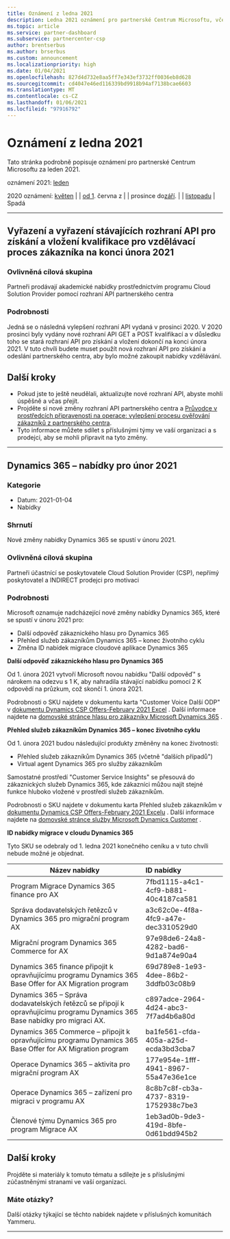 ```yaml
---
title: Oznámení z ledna 2021
description: Ledna 2021 oznámení pro partnerské Centrum Microsoftu, včetně nových možností, propagačních akcí, nabídek, trhů nebo změn stávajících nabídek.
ms.topic: article
ms.service: partner-dashboard
ms.subservice: partnercenter-csp
author: brentserbus
ms.author: brserbus
ms.custom: announcement
ms.localizationpriority: high
ms.date: 01/04/2021
ms.openlocfilehash: 827d4d732e8aa5ff7e343ef3732ff0036eb8d628
ms.sourcegitcommit: cd4047e46ed116339bd9918b94af7138bcae6603
ms.translationtype: MT
ms.contentlocale: cs-CZ
ms.lasthandoff: 01/06/2021
ms.locfileid: "97916792"
---
```

# <a name="january-2021-announcements"></a>Oznámení z ledna 2021

Tato stránka podrobně popisuje oznámení pro partnerské Centrum Microsoftu za leden 2021.

oznámení 2021: [leden](2021-january.md)

2020 oznámení: [květen](2020-may.md)  |  [](2020-june.md)  |  [od 1](2020-july.md). června z  |  [](2020-august.md)  |  prosince do[září](2020-september.md).  |  [](2020-October.md)  |  [listopadu](2020-november.md)  |  [](2020-december.md) Spadá

________________
## <a name="deprecation-and-retirement-of-existing-get-and-put-qualification-apis-for-the-education-customer-validation-process-by-the-end-of-february-2021"></a><a name="2"></a>Vyřazení a vyřazení stávajících rozhraní API pro získání a vložení kvalifikace pro vzdělávací proces zákazníka na konci února 2021

### <a name="impacted-audience"></a>Ovlivněná cílová skupina

Partneři prodávají akademické nabídky prostřednictvím programu Cloud Solution Provider pomocí rozhraní API partnerského centra

### <a name="details"></a>Podrobnosti 

Jedná se o následná vylepšení rozhraní API vydaná v prosinci 2020. V 2020 prosinci byly vydány nové rozhraní API GET a POST kvalifikací a v důsledku toho se stará rozhraní API pro získání a vložení dokončí na konci února 2021. V tuto chvíli budete muset použít nová rozhraní API pro získání a odeslání partnerského centra, aby bylo možné zakoupit nabídky vzdělávání. 

## <a name="next-steps"></a>Další kroky

- Pokud jste to ještě neudělali, aktualizujte nové rozhraní API, abyste mohli úspěšně a včas přejít.
- Projděte si nové změny rozhraní API partnerského centra a [Průvodce v prostředcích připravenosti na operace: vylepšení procesu ověřování zákazníků z partnerského centra](https://partner.microsoft.com/resources/collection/partner-center-edu-validation-enhancements#/).
- Tyto informace můžete sdílet s příslušnými týmy ve vaší organizaci a s prodejci, aby se mohli připravit na tyto změny.

_____________

## <a name="dynamics-365-offers-for-february-2021"></a><a name="1"></a>Dynamics 365 – nabídky pro únor 2021

### <a name="categories"></a>Kategorie

- Datum: 2021-01-04
- Nabídky

### <a name="summary"></a>Shrnutí

Nové změny nabídky Dynamics 365 se spustí v únoru 2021.

### <a name="impacted-audience"></a>Ovlivněná cílová skupina

Partneři účastnící se poskytovatele Cloud Solution Provider (CSP), nepřímý poskytovatel a INDIRECT prodejci pro motivaci

### <a name="details"></a>Podrobnosti

Microsoft oznamuje nadcházející nové změny nabídky Dynamics 365, které se spustí v únoru 2021 pro:

- Další odpověď zákaznického hlasu pro Dynamics 365
- Přehled služeb zákazníkům Dynamics 365 – konec životního cyklu
- Změna ID nabídek migrace cloudové aplikace Dynamics 365

**Další odpověď zákaznického hlasu pro Dynamics 365**

Od 1. února 2021 vytvoří Microsoft novou nabídku "Další odpověď" s nárokem na odezvu s 1 K, aby nahradila stávající nabídku pomocí 2 K odpovědí na průzkum, což skončí 1. února 2021.

Podrobnosti o SKU najdete v dokumentu karta "Customer Voice Další ODP" v [dokumentu Dynamics CSP Offers-February 2021 Excel](https://partner.microsoft.com/resources/detail/dynamics-csp-offers-february-2021-xls) . Další informace najdete na [domovské stránce hlasu pro zákazníky Microsoft Dynamics 365](https://dynamics.microsoft.com/en-us/customer-voice/overview/) .

**Přehled služeb zákazníkům Dynamics 365 – konec životního cyklu**

Od 1. února 2021 budou následující produkty změněny na konec životnosti:

- Přehled služeb zákazníkům Dynamics 365 (včetně "dalších případů")
- Virtual agent Dynamics 365 pro služby zákazníkům

Samostatné prostředí "Customer Service Insights" se přesouvá do zákaznických služeb Dynamics 365, kde zákazníci můžou najít stejné funkce hluboko vložené v prostředí služeb zákazníkům.  

Podrobnosti o SKU najdete v dokumentu karta Přehled služeb zákazníkům v [dokumentu Dynamics CSP Offers-February 2021 Excelu](https://partner.microsoft.com/resources/detail/dynamics-csp-offers-february-2021-xls) . Další informace najdete na [domovské stránce služby Microsoft Dynamics Customer](https://dynamics.microsoft.com/customer-service/overview/) .

**ID nabídky migrace v cloudu Dynamics 365**

Tyto SKU se odebraly od 1. ledna 2021 konečného ceníku a v tuto chvíli nebude možné je objednat. 

   |**Název nabídky**|**ID nabídky**|
   |-------------------|:------|
   |Program Migrace Dynamics 365 finance pro AX|7fbd1115-a4c1-4cf9-b881-40c4187ca581|
   |Správa dodavatelských řetězců v Dynamics 365 pro migrační program AX|a3c62c0e-4f8a-4fc9-a47e-dec3310529d0|
   |Migrační program Dynamics 365 Commerce for AX|97e98de6-24a8-4282-bad6-9d1a874e90a4|
   |Dynamics 365 finance připojit k opravňujícímu programu Dynamics 365 Base Offer for AX Migration program|69d789e8-1e93-4dee-86b2-3ddfb03c08b9|
   |Dynamics 365 – Správa dodavatelských řetězců se připojí k opravňujícímu programu Dynamics 365 Base nabídky pro migraci AX.|c897adce-2964-4d24-abc3-7f7ad4b6a80d|
   |Dynamics 365 Commerce – připojit k opravňujícímu programu Dynamics 365 Base Offer for AX Migration program|ba1fe561-cfda-405a-a25d-ecda3bd3cba7|
   |Operace Dynamics 365 – aktivita pro migrační program AX|177e954e-1fff-4941-8967-55a47e36e1ce|
   |Operace Dynamics 365 – zařízení pro migraci v programu AX|8c8b7c8f-cb3a-4737-8319-1752938c7be3|
   |Členové týmu Dynamics 365 pro program Migrace AX|1eb3ad0b-9de3-419d-8bfe-0d61bdd945b2|

## <a name="next-steps"></a>Další kroky

Projděte si materiály k tomuto tématu a sdílejte je s příslušnými zúčastněnými stranami ve vaší organizaci. 

### <a name="questions"></a>Máte otázky?

Další otázky týkající se těchto nabídek najdete v příslušných komunitách Yammeru.

________________
